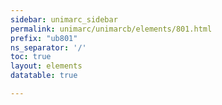 ```yaml
---
sidebar: unimarc_sidebar
permalink: unimarc/unimarcb/elements/801.html
prefix: "ub801"
ns_separator: '/'
toc: true
layout: elements
datatable: true

---
```

